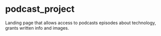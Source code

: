 # podcast_project
Landing page that allows access to podcasts episodes about technology, grants written info and images. 
